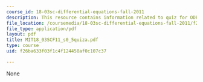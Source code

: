 ```yaml
---
course_id: 18-03sc-differential-equations-fall-2011
description: This resource contains information related to quiz for ODE.
file_location: /coursemedia/18-03sc-differential-equations-fall-2011/f26ba633f03f1c4f124458af0c107c37_MIT18_03SCF11_s0_5quiza.pdf
file_type: application/pdf
layout: pdf
title: MIT18_03SCF11_s0_5quiza.pdf
type: course
uid: f26ba633f03f1c4f124458af0c107c37

---
```

None